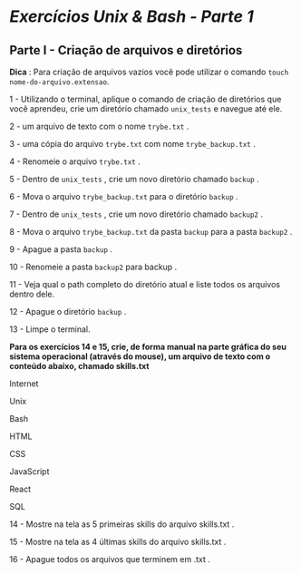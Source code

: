 # *Exercícios Unix & Bash - Parte 1*

## Parte I - Criação de arquivos e diretórios

**Dica** : Para criação de arquivos vazios você pode utilizar o comando `touch nome-do-arquivo.extensao`.

1 - Utilizando o terminal, aplique o comando de criação de diretórios que você aprendeu, crie um diretório chamado `unix_tests` e navegue até ele.

2 - um arquivo de texto com o nome `trybe.txt` .

3 - uma cópia do arquivo `trybe.txt` com nome `trybe_backup.txt` .

4 - Renomeie o arquivo `trybe.txt` .

5 - Dentro de `unix_tests` , crie um novo diretório chamado `backup` .

6 - Mova o arquivo `trybe_backup.txt` para o diretório `backup` .

7 - Dentro de `unix_tests` , crie um novo diretório chamado `backup2` .

8 - Mova o arquivo `trybe_backup.txt` da pasta `backup` para a pasta `backup2` .

9 - Apague a pasta `backup` .

10 - Renomeie a pasta `backup2` para backup .

11 - Veja qual o path completo do diretório atual e liste todos os arquivos dentro dele.

12 - Apague o diretório `backup` .

13 - Limpe o terminal.

**Para os exercícios 14 e 15, crie, de forma manual na parte gráfica do seu sistema operacional (através do mouse), um arquivo de texto com o conteúdo abaixo, chamado skills.txt**

Internet

Unix

Bash

HTML

CSS

JavaScript

React

SQL

14 - Mostre na tela as 5 primeiras skills do arquivo skills.txt .

15 - Mostre na tela as 4 últimas skills do arquivo skills.txt .

16 - Apague todos os arquivos que terminem em .txt .
